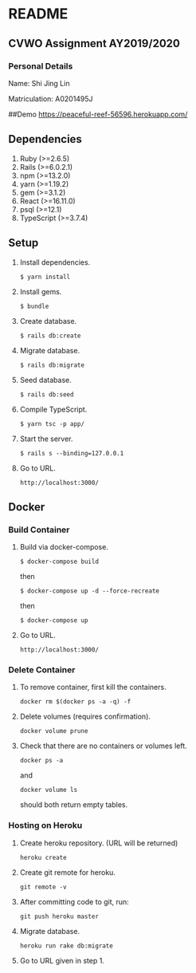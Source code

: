 # README

## CVWO Assignment AY2019/2020

### Personal Details

Name: Shi Jing Lin

Matriculation: A0201495J

##Demo
    https://peaceful-reef-56596.herokuapp.com/
    
## Dependencies
1. Ruby (>=2.6.5)
1. Rails (>=6.0.2.1)
1. npm (>=13.2.0)
1. yarn (>=1.19.2)
1. gem (>=3.1.2)
1. React (>=16.11.0)
1. psql (>=12.1)
1. TypeScript (>=3.7.4)

## Setup
1. Install dependencies.
    ```
    $ yarn install
    ```

1. Install gems.
    ```
    $ bundle
    ```
   
1. Create database.
    ```
    $ rails db:create
    ```

1. Migrate database.
    ```
    $ rails db:migrate
    ```

1. Seed database.
    ```
    $ rails db:seed
    ```
   
1. Compile TypeScript.
   ```
   $ yarn tsc -p app/
   ``` 

1. Start the server.
    ```
    $ rails s --binding=127.0.0.1
    ```

1. Go to URL.
    ```
    http://localhost:3000/
    ```
   

## Docker

### Build Container
1. Build via docker-compose.
    ```
    $ docker-compose build
    ```

   then
    ```
    $ docker-compose up -d --force-recreate
    ```
   
   then
    ```
    $ docker-compose up
    ```

1. Go to URL.
    ```
    http://localhost:3000/
    ```

### Delete Container
1. To remove container, first kill the containers.
    ```
    docker rm $(docker ps -a -q) -f
    ```

1. Delete volumes (requires confirmation).
    ```
    docker volume prune
    ```

1. Check that there are no containers or volumes left.
    ```
    docker ps -a
    ```
   and
    ```
    docker volume ls
    ```
   should both return empty tables.

### Hosting on Heroku
1. Create heroku repository. (URL will be returned)
    ```
    heroku create
    ```
   
1. Create git remote for heroku.
    ```
    git remote -v
    ```
   
1. After committing code to git, run:
    ```
    git push heroku master
    ```

1. Migrate database.
    ```
    heroku run rake db:migrate
    ```

1. Go to URL given in step 1.